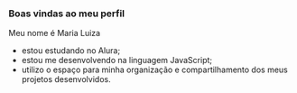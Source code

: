 ### Boas vindas ao meu perfil

Meu nome é Maria Luiza

- estou estudando no Alura;
- estou me desenvolvendo na linguagem JavaScript;
- utilizo o espaço para minha organização e compartilhamento dos meus projetos desenvolvidos. 
